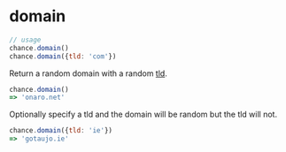 # domain

```js
// usage
chance.domain()
chance.domain({tld: 'com'})
```

Return a random domain with a random [tld](#tld).

```js
chance.domain()
=> 'onaro.net'
```

Optionally specify a tld and the domain will be random but the tld will not.

```js
chance.domain({tld: 'ie'})
=> 'gotaujo.ie'
```

